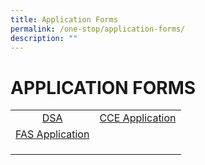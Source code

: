 ```yaml
---
title: Application Forms
permalink: /one-stop/application-forms/
description: ""
---
```

# APPLICATION FORMS


|   |   |
|:---:|:---:|
|  <a href="/files/One%20Stop/SACSS-DSA-Sec-2021_updated.pdf" target="_blank">DSA</a> | <a href="https://go.gov.sg/sacss-cce-application-form" target="_blank">CCE Application</a>  |
|  <a href="/files/One%20Stop/MOE-FAS-Application-Form-Sep-2022.pdf" target="_blank">FAS Application</a> |   |
|   |   |
|   |   |
|   |   |